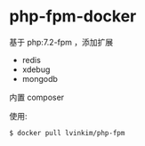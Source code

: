 # php-fpm-docker

基于 php:7.2-fpm ，添加扩展

* redis 
* xdebug 
* mongodb

内置 composer 

使用:

```
$ docker pull lvinkim/php-fpm
```